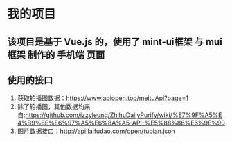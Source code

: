 # 我的项目
## 该项目是基于 Vue.js 的，使用了 mint-ui框架 与 mui框架 制作的 手机端 页面


## 使用的接口
1. 获取轮播图数据：https://www.apiopen.top/meituApi?page=1
2. 除了轮播图，其他数据均来自:https://github.com/izzyleung/ZhihuDailyPurify/wiki/%E7%9F%A5%E4%B9%8E%E6%97%A5%E6%8A%A5-API-%E5%88%86%E6%9E%90
3. 图片数据接口：http://api.laifudao.com/open/tupian.json